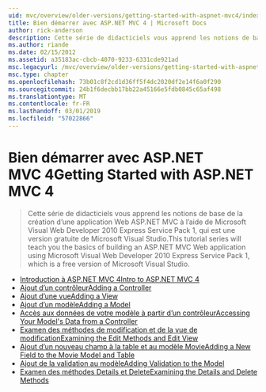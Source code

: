 ```yaml
---
uid: mvc/overview/older-versions/getting-started-with-aspnet-mvc4/index
title: Bien démarrer avec ASP.NET MVC 4 | Microsoft Docs
author: rick-anderson
description: Cette série de didacticiels vous apprend les notions de base de la création d’une application Web ASP.NET MVC à l’aide de Microsoft Visual Web Developer 2010 Express Service Pack 1, w...
ms.author: riande
ms.date: 02/15/2012
ms.assetid: a35183ac-cbcb-4070-9233-6331cde921ad
msc.legacyurl: /mvc/overview/older-versions/getting-started-with-aspnet-mvc4
msc.type: chapter
ms.openlocfilehash: 73b01c8f2cd1d36ff5f4dc2020df2e14f6a0f290
ms.sourcegitcommit: 24b1f6decbb17bb22a45166e5fdb0845c65af498
ms.translationtype: MT
ms.contentlocale: fr-FR
ms.lasthandoff: 03/01/2019
ms.locfileid: "57022866"
---
```

<a name="getting-started-with-aspnet-mvc-4"></a><span data-ttu-id="84656-103">Bien démarrer avec ASP.NET MVC 4</span><span class="sxs-lookup"><span data-stu-id="84656-103">Getting Started with ASP.NET MVC 4</span></span>
====================
> <span data-ttu-id="84656-104">Cette série de didacticiels vous apprend les notions de base de la création d’une application Web ASP.NET MVC à l’aide de Microsoft Visual Web Developer 2010 Express Service Pack 1, qui est une version gratuite de Microsoft Visual Studio.</span><span class="sxs-lookup"><span data-stu-id="84656-104">This tutorial series will teach you the basics of building an ASP.NET MVC Web application using Microsoft Visual Web Developer 2010 Express Service Pack 1, which is a free version of Microsoft Visual Studio.</span></span>


- [<span data-ttu-id="84656-105">Introduction à ASP.NET MVC 4</span><span class="sxs-lookup"><span data-stu-id="84656-105">Intro to ASP.NET MVC 4</span></span>](intro-to-aspnet-mvc-4.md)
- [<span data-ttu-id="84656-106">Ajout d’un contrôleur</span><span class="sxs-lookup"><span data-stu-id="84656-106">Adding a Controller</span></span>](adding-a-controller.md)
- [<span data-ttu-id="84656-107">Ajout d’une vue</span><span class="sxs-lookup"><span data-stu-id="84656-107">Adding a View</span></span>](adding-a-view.md)
- [<span data-ttu-id="84656-108">Ajout d’un modèle</span><span class="sxs-lookup"><span data-stu-id="84656-108">Adding a Model</span></span>](adding-a-model.md)
- [<span data-ttu-id="84656-109">Accès aux données de votre modèle à partir d’un contrôleur</span><span class="sxs-lookup"><span data-stu-id="84656-109">Accessing Your Model's Data from a Controller</span></span>](accessing-your-models-data-from-a-controller.md)
- [<span data-ttu-id="84656-110">Examen des méthodes de modification et de la vue de modification</span><span class="sxs-lookup"><span data-stu-id="84656-110">Examining the Edit Methods and Edit View</span></span>](examining-the-edit-methods-and-edit-view.md)
- [<span data-ttu-id="84656-111">Ajout d’un nouveau champ à la table et au modèle Movie</span><span class="sxs-lookup"><span data-stu-id="84656-111">Adding a New Field to the Movie Model and Table</span></span>](adding-a-new-field-to-the-movie-model-and-table.md)
- [<span data-ttu-id="84656-112">Ajout de la validation au modèle</span><span class="sxs-lookup"><span data-stu-id="84656-112">Adding Validation to the Model</span></span>](adding-validation-to-the-model.md)
- [<span data-ttu-id="84656-113">Examen des méthodes Details et Delete</span><span class="sxs-lookup"><span data-stu-id="84656-113">Examining the Details and Delete Methods</span></span>](examining-the-details-and-delete-methods.md)
